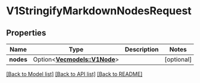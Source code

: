 # V1StringifyMarkdownNodesRequest

## Properties

Name | Type | Description | Notes
------------ | ------------- | ------------- | -------------
**nodes** | Option<[**Vec<models::V1Node>**](v1Node.md)> |  | [optional]

[[Back to Model list]](../README.md#documentation-for-models) [[Back to API list]](../README.md#documentation-for-api-endpoints) [[Back to README]](../README.md)


